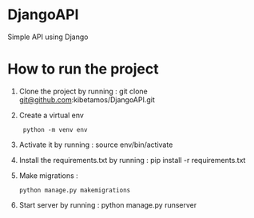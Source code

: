 # DjangoAPI
  Simple API using Django
# How to run the project
1. Clone the project by running :
       git clone git@github.com:kibetamos/DjangoAPI.git 
  2. Create a virtual env
     
          python -m venv env
     
  4. Activate it by running :
         source env/bin/activate
   
5. Install the requirements.txt by running :
       pip install -r requirements.txt

6. Make migrations :

       python manage.py makemigrations
7. Start server by running :
       python manage.py runserver 
